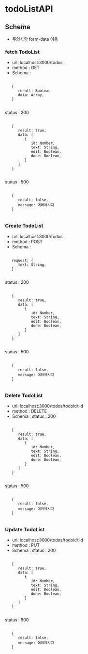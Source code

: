 # todoListAPI

## Schema
- 주의사항
form-data 이용
### fetch TodoList 
- url: localhost:3000/todos
- method : GET
- Schema : 
<pre>
   <code>
   {
      result: Boolean
      data: Array,
   }
   </code>
</pre>
status : 200
<pre>
   <code>
   {
      result: true,
      data: [
         {
            id: Number,
            text: String,
            edit: Boolean,
            done: Boolean,
         }
      ]
   }
   </code>
</pre>
status : 500
<pre>
   <code>
   {
      result: false,
      message: 에러메시지
   }
   </code>
</pre>
### Create TodoList 
- url: localhost:3000/todos
- method : POST
- Schema :
<pre>
   <code>
   request: {
      text: String,
   }
   </code>
</pre>
status : 200
<pre>
   <code>
   {
      result: true,
      data: [
         {
            id: Number,
            text: String,
            edit: Boolean,
            done: Boolean,
         }
      ]
   }
   </code>
</pre>
status : 500
<pre>
   <code>
   {
      result: false,
      message: 에러메시지
   }
   </code>
</pre>
### Delete TodoList 
- url: localhost:3000/todos/todoid/:id
- method : DELETE
- Schema :
status : 200
<pre>
   <code>
   {
      result: true,
      data: [
         {
            id: Number,
            text: String,
            edit: Boolean,
            done: Boolean,
         }
      ]
   }
   </code>
</pre>
status : 500
<pre>
   <code>
   {
      result: false,
      message: 에러메시지
   }
   </code>
</pre>
### Update TodoList 
- url: localhost:3000/todos/todoid/:id
- method : PUT
- Schema :
status : 200
<pre>
   <code>
   {
      result: true,
      data: [
         {
            id: Number,
            text: String,
            edit: Boolean,
            done: Boolean,
         }
      ]
   }
   </code>
</pre>
status : 500
<pre>
   <code>
   {
      result: false,
      message: 에러메시지
   }
   </code>
</pre>